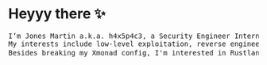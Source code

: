 # Heyyy there :sparkles:
<pre>
I’m Jones Martin a.k.a. h4x5p4c3, a Security Engineer Intern @ <a href="https://fourcore.io/">Fourcore</a> and a Comp Sci sophomore at <a href="https://www.sathyabama.ac.in/">SIST</a>.
My interests include low-level exploitation, reverse engineering and DevOps. I participate in CTF's with <a href="https://www.zh3r0.com/">zh3r0</a>. 
Besides breaking my Xmonad config, I'm interested in Rustlang 🦀 and Cloud security 🌩.
</pre>
